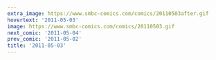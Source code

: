 ```yaml
---
extra_image: https://www.smbc-comics.com/comics/20110503after.gif
hovertext: '2011-05-03'
image: https://www.smbc-comics.com/comics/20110503.gif
next_comic: '2011-05-04'
prev_comic: '2011-05-02'
title: '2011-05-03'
---
```


